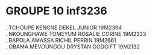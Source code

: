 # GROUPE 10 inf3236
. TCHOUPE KENGNE DEKEL JUNIOR 19M2394 \
. NKOUNGHAWE TOMEYUM ROSALIE CORINE 19M2333 \
. BAPOLA AMASSA RICHIL PERRIN 19M2661 \
. OBAMA MEVOUNGOU DRYSTAN GODGIFT 19M2132 


